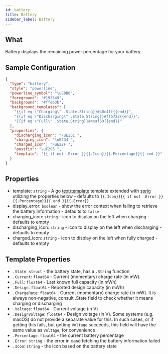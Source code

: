 ```yaml
---
id: battery
title: Battery
sidebar_label: Battery
---
```


## What

Battery displays the remaining power percentage for your battery.

## Sample Configuration

```json
{
  "type": "battery",
  "style": "powerline",
  "powerline_symbol": "\uE0B0",
  "foreground": "#193549",
  "background": "#ffeb3b",
  "background_templates": [
    "{{if eq \"Charging\" .State.String}}#40c4ff{{end}}",
    "{{if eq \"Discharging\" .State.String}}#ff5722{{end}}",
    "{{if eq \"Full\" .State.String}}#4caf50{{end}}"
  ],
  "properties": {
    "discharging_icon": "\uE231 ",
    "charging_icon": "\uE234 ",
    "charged_icon": "\uE22F ",
    "postfix": "\uF295 ",
    "template": "{{ if not .Error }}{{.Icon}}{{.Percentage}}{{ end }}"
  }
}
```

## Properties

- template: `string` - A go [text/template][go-text-template] template extended with [sprig][sprig] utilizing the
properties below - defaults to `{{.Icon}}{{ if not .Error }}{{.Percentage}}{{ end }}{{.Error}}`
- display_error: `boolean` - show the error context when failing to retrieve the battery information - defaults to `false`
- charging_icon: `string` - icon to display on the left when charging - defaults to empty
- discharging_icon: `string` - icon to display on the left when discharging - defaults to empty
- charged_icon: `string` - icon to display on the left when fully charged - defaults to empty

## Template Properties

- `.State`: `struct` - the battery state, has a `.String` function
- `.Current`: `float64` - Current (momentary) charge rate (in mW).
- `.Full`: `float64` - Last known full capacity (in mWh)
- `.Design`: `float64` - Reported design capacity (in mWh)
- `.ChargeRate`: `float64` - Current (momentary) charge rate (in mW). It is always non-negative, consult .State
field to check whether it means charging or discharging
- `.Voltage`: `float64` - Current voltage (in V)
- `.DesignVoltage`: `float64` - Design voltage (in V). Some systems (e.g. macOS) do not provide a separate
value for this. In such cases, or if getting this fails, but getting `Voltage` succeeds, this field will have
the same value as `Voltage`, for convenience
- `.Percentage`: `float64` - the current battery percentage
- `.Error`: `string` - the error in case fetching the battery information failed
- `.Icon`: `string` - the icon based on the battery state

[colors]: /docs/config-colors
[battery]: https://github.com/distatus/battery/blob/master/battery.go#L78
[go-text-template]: https://golang.org/pkg/text/template/
[sprig]: https://masterminds.github.io/sprig/

